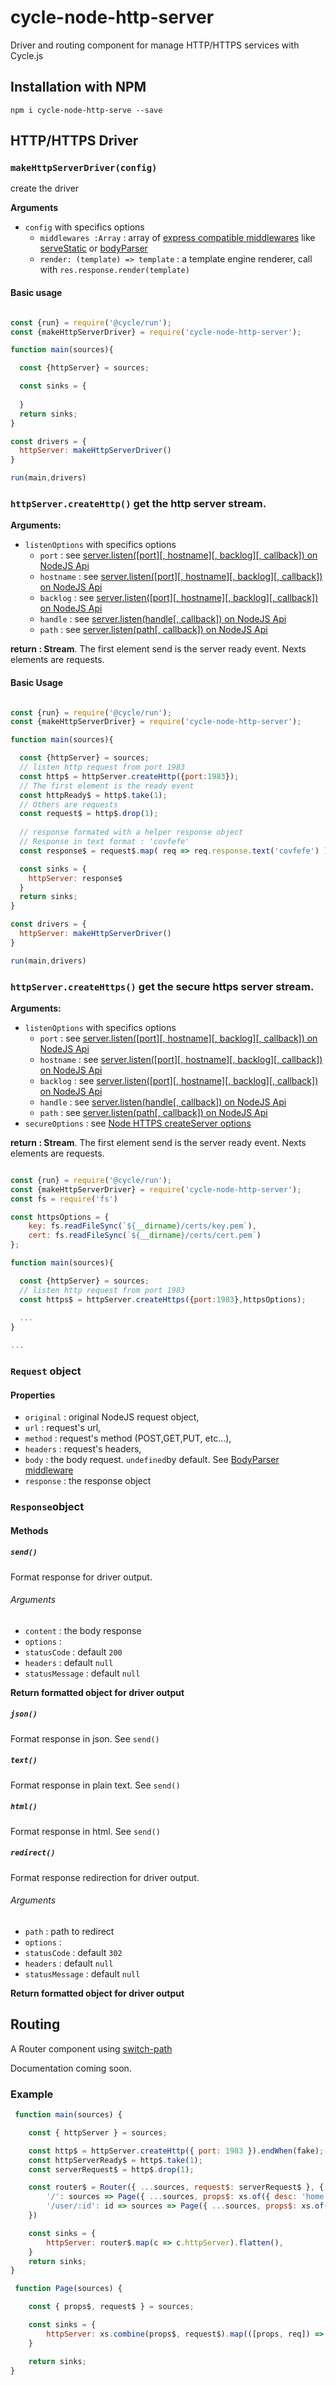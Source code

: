 # cycle-node-http-server

Driver and routing component for manage HTTP/HTTPS services with Cycle.js

## Installation with NPM

`npm i cycle-node-http-serve --save`

## HTTP/HTTPS Driver

### `makeHttpServerDriver(config)`

create the driver

**Arguments**

- `config` with specifics options
  - `middlewares :Array` : array of [express compatible middlewares](http://expressjs.com/en/guide/using-middleware.html)    like [serveStatic](https://github.com/expressjs/serve-static) or [bodyParser](https://github.com/expressjs/body-parser)
  - `render: (template) => template` : a template engine renderer, call with `res.response.render(template)`

#### Basic usage

```js

const {run} = require('@cycle/run');
const {makeHttpServerDriver} = require('cycle-node-http-server');

function main(sources){

  const {httpServer} = sources;

  const sinks = {
    
  }
  return sinks;
}

const drivers = {
  httpServer: makeHttpServerDriver()
}

run(main,drivers)

```

### `httpServer.createHttp()` get the http server stream.

**Arguments:**

- `listenOptions` with specifics options
  - `port` : see [server.listen([port][, hostname][, backlog][, callback]) on NodeJS Api](https://nodejs.org/api/http.html#http_server_listen_port_hostname_backlog_callback)
  - `hostname` : see [server.listen([port][, hostname][, backlog][, callback]) on NodeJS Api](https://nodejs.org/api/http.html#http_server_listen_port_hostname_backlog_callback)
  - `backlog` : see [server.listen([port][, hostname][, backlog][, callback]) on NodeJS Api](https://nodejs.org/api/http.html#http_server_listen_port_hostname_backlog_callback)
  - `handle` : see [server.listen(handle[, callback]) on NodeJS Api](https://nodejs.org/api/http.html#http_server_listen_handle_callback)
  - `path` : see [server.listen(path[, callback]) on NodeJS Api](https://nodejs.org/api/http.html#http_server_listen_path_callback)

**return : Stream**. The first element send is the server ready event. Nexts elements are requests.

#### Basic Usage

```js

const {run} = require('@cycle/run');
const {makeHttpServerDriver} = require('cycle-node-http-server');

function main(sources){

  const {httpServer} = sources;
  // listen http request from port 1983
  const http$ = httpServer.createHttp({port:1983});
  // The first element is the ready event
  const httpReady$ = http$.take(1);
  // Others are requests
  const request$ = http$.drop(1);
  
  // response formated with a helper response object
  // Response in text format : 'covfefe'
  const response$ = request$.map( req => req.response.text('covfefe') );

  const sinks = {
    httpServer: response$
  }
  return sinks;
}

const drivers = {
  httpServer: makeHttpServerDriver()
}

run(main,drivers)

```

### `httpServer.createHttps()` get the secure https server stream.

**Arguments:**

- `listenOptions` with specifics options
  - `port` : see [server.listen([port][, hostname][, backlog][, callback]) on NodeJS Api](https://nodejs.org/api/http.html#http_server_listen_port_hostname_backlog_callback)
  - `hostname` : see [server.listen([port][, hostname][, backlog][, callback]) on NodeJS Api](https://nodejs.org/api/http.html#http_server_listen_port_hostname_backlog_callback)
  - `backlog` : see [server.listen([port][, hostname][, backlog][, callback]) on NodeJS Api](https://nodejs.org/api/http.html#http_server_listen_port_hostname_backlog_callback)
  - `handle` : see [server.listen(handle[, callback]) on NodeJS Api](https://nodejs.org/api/http.html#http_server_listen_handle_callback)
  - `path` : see [server.listen(path[, callback]) on NodeJS Api](https://nodejs.org/api/http.html#http_server_listen_path_callback)
- `secureOptions` : see [Node HTTPS createServer options](https://nodejs.org/api/https.html#https_https_createserver_options_requestlistener)

**return : Stream**. The first element send is the server ready event. Nexts elements are requests.

```js

const {run} = require('@cycle/run');
const {makeHttpServerDriver} = require('cycle-node-http-server');
const fs = require('fs')

const httpsOptions = {
    key: fs.readFileSync(`${__dirname}/certs/key.pem`),
    cert: fs.readFileSync(`${__dirname}/certs/cert.pem`)
};

function main(sources){

  const {httpServer} = sources;
  // listen http request from port 1983
  const https$ = httpServer.createHttps({port:1983},httpsOptions);
  
  ...
}

...
```

### `Request` object

#### Properties

- `original` : original NodeJS request object,
- `url` : request's url,
- `method` : request's method (POST,GET,PUT, etc...),
- `headers` : request's headers,
- `body` : the body request. `undefined`by default. See [BodyParser middleware](https://github.com/expressjs/body-parser)
- `response` : the response object

### `Response`object

#### Methods

##### `send()` 

Format response for driver output.

###### Arguments

- `content` : the body response
- `options` :
 - `statusCode` : default `200`
 - `headers` : default `null`
 - `statusMessage` : default `null`
  
**Return formatted object for driver output**

##### `json()`

Format response in json.
See `send()`

##### `text()`

Format response in plain text.
See `send()`

##### `html()`

Format response in html.
See `send()`

##### `redirect()` 

Format response redirection for driver output.

###### Arguments

- `path` : path to redirect
- `options` :
 - `statusCode` : default `302`
 - `headers` : default `null`
 - `statusMessage` : default `null`
  
**Return formatted object for driver output**

## Routing

A Router component using [switch-path](https://github.com/staltz/switch-path)

Documentation coming soon.

### Example

```js
 function main(sources) {

    const { httpServer } = sources;

    const http$ = httpServer.createHttp({ port: 1983 }).endWhen(fake);
    const httpServerReady$ = http$.take(1);
    const serverRequest$ = http$.drop(1);

    const router$ = Router({ ...sources, request$: serverRequest$ }, {
        '/': sources => Page({ ...sources, props$: xs.of({ desc: 'home' }) }),
        '/user/:id': id => sources => Page({ ...sources, props$: xs.of({ desc: `user/${id}` }) }),
    })

    const sinks = {
        httpServer: router$.map(c => c.httpServer).flatten(),
    }
    return sinks;
}

 function Page(sources) {

    const { props$, request$ } = sources;

    const sinks = {
        httpServer: xs.combine(props$, request$).map(([props, req]) => req.response.text(props.desc))
    }

    return sinks;
}
```
